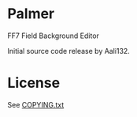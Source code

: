 # Palmer

FF7 Field Background Editor

Initial source code release by Aali132.

# License

See [COPYING.txt](COPYING.txt)
